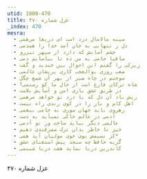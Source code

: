 ```yaml
---
utid: 1000-470
title: غزل شماره ۴۷۰
_index: 470
mesra:
  - سینه مالامال درد است ای دریغا مرهمی
  - دل ز تنهایی به جان آمد خدا را همدمی
  - چشم آسایش که دارد از سپهر تیزرو
  - ساقیا جامی به من ده تا بیاسایم دمی
  - زیرکی را گفتم این احوال بین خندید و گفت
  - صعب روزی بوالعجب کاری پریشان عالمی
  - سوختم در چاه صبر از بهر آن شمع چگل
  - شاه ترکان فارغ است از حال ما کو رستمی؟
  - در طریق عشق بازی امن و آسایش بلاست
  - ریش باد آن دل که با درد تو خواهد مرهمی
  - اهل کام و ناز را در کوی رندی راه نیست
  - رهروی باید جهان سوزی نه خامی بیغمی
  - آدمی در عالم خاکی نمیآید به دست
  - عالمی دیگر بباید ساخت وز نو آدمی
  - خیز تا خاطر بدان ترک سمرقندی دهیم
  - کز نسیمش بوی جوی مولیان آید همی*
  - گریه حافظ چه سنجد پیش استغنای عشق
  - کاندرین دریا نماید هفت دریا شبنمی
---
```

غزل شماره ۴۷۰
